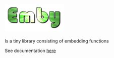 
![logo](images/logo.png)
---

Is a tiny library consisting of embedding functions

See documentation [here](https://jonasrsv.github.io/emby/build/html/index.html)
